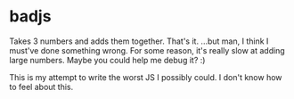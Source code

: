 # badjs
 Takes 3 numbers and adds them together. That's it.
 ...but man, I think I must've done something wrong.
 For some reason, it's really slow at adding large numbers.
 Maybe you could help me debug it? :)
 
 This is my attempt to write the worst JS I possibly could.
 I don't know how to feel about this.
